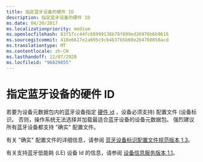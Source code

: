 ```yaml
---
title: 指定蓝牙设备的硬件 ID
description: 指定蓝牙设备的硬件 ID
ms.date: 04/20/2017
ms.localizationpriority: medium
ms.openlocfilehash: 83f57cc44fc68999138b78f899ed26976b6b9616
ms.sourcegitcommit: 418e6617e2a695c9cb4b37b5b60e264760858acd
ms.translationtype: MT
ms.contentlocale: zh-CN
ms.lasthandoff: 12/07/2020
ms.locfileid: "96829855"
---
```

# <a name="specifying-hardware-ids-for-a-bluetooth-device"></a>指定蓝牙设备的硬件 ID


若要为设备元数据包内的蓝牙设备指定 [硬件 id](hardware-ids.md) ，设备必须支持) 配置文件 (设备标识。 否则，操作系统无法选择并加载最适合蓝牙设备的设备元数据包。 强烈建议所有蓝牙设备都支持 "确实" 配置文件。

有关 "确实" 配置文件的详细信息，请参阅 [蓝牙设备标识配置文件规范版本 1.3](https://go.microsoft.com/fwlink/p/?linkid=145536)。

有关支持蓝牙低能耗 (LE) 设备 Id 的信息，请参阅 [设备信息服务版本 1.1](https://go.microsoft.com/fwlink/p/?linkid=242771)。

 

 





